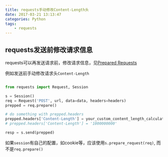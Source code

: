 ```yaml
---
title: requests手动修改Content-Length头
date: 2017-03-21 13:13:47
categories: Python
tags:
    - requests
---
```


## requests发送前修改请求信息

requests可以再发送请求前，修改请求信息，见[Prepared Requests](http://docs.python-requests.org/en/latest/user/advanced/#prepared-requests)

<!-- more -->

例如发送前手动修改请求头`Content-Length`

```python

from requests import Request, Session

s = Session()
req = Request('POST', url, data=data, headers=headers)
prepped = req.prepare()

# do something with prepped.headers
prepped.headers['Content-Length'] = your_custom_content_length_calculation()
# prepped.headers['Content-Length'] = '1000000000'

resp = s.send(prepped)
```

如果`session`有自己的配置，如cookie等，应该使用`s.prepare_request(req)`, 而不是`req.prepare()`
